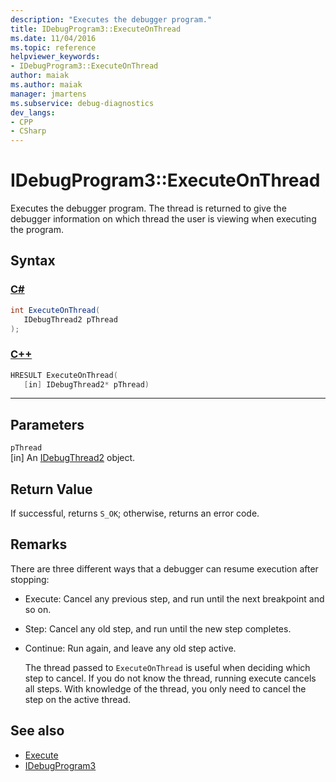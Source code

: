 ```yaml
---
description: "Executes the debugger program."
title: IDebugProgram3::ExecuteOnThread
ms.date: 11/04/2016
ms.topic: reference
helpviewer_keywords:
- IDebugProgram3::ExecuteOnThread
author: maiak
ms.author: maiak
manager: jmartens
ms.subservice: debug-diagnostics
dev_langs:
- CPP
- CSharp
---
```

# IDebugProgram3::ExecuteOnThread

Executes the debugger program. The thread is returned to give the debugger information on which thread the user is viewing when executing the program.

## Syntax

### [C#](#tab/csharp)
```csharp
int ExecuteOnThread(
   IDebugThread2 pThread
);
```
### [C++](#tab/cpp)
```cpp
HRESULT ExecuteOnThread(
   [in] IDebugThread2* pThread)
```
---

## Parameters
`pThread`\
[in] An [IDebugThread2](../../../extensibility/debugger/reference/idebugthread2.md) object.

## Return Value
 If successful, returns `S_OK`; otherwise, returns an error code.

## Remarks
 There are three different ways that a debugger can resume execution after stopping:

- Execute: Cancel any previous step, and run until the next breakpoint and so on.

- Step: Cancel any old step, and run until the new step completes.

- Continue: Run again, and leave any old step active.

  The thread passed to `ExecuteOnThread` is useful when deciding which step to cancel. If you do not know the thread, running execute cancels all steps. With knowledge of the thread, you only need to cancel the step on the active thread.

## See also
- [Execute](../../../extensibility/debugger/reference/idebugprogram2-execute.md)
- [IDebugProgram3](../../../extensibility/debugger/reference/idebugprogram3.md)
